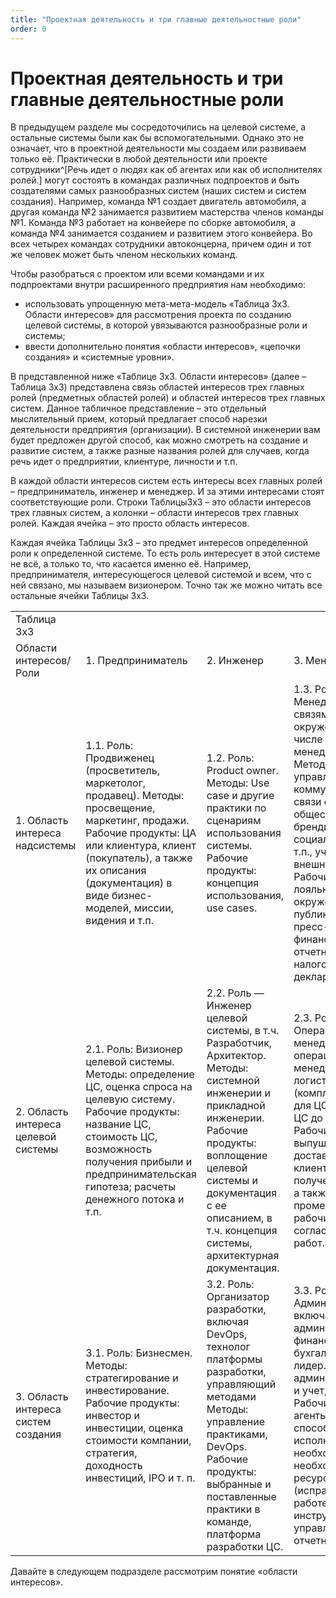 ```yaml
---
title: "Проектная деятельность и три главные деятельностные роли"
order: 0
---
```


# Проектная деятельность и три главные деятельностные роли

В предыдущем разделе мы сосредоточились на целевой системе, а остальные системы были как бы вспомогательными. Однако это не означает, что в проектной деятельности мы создаем или развиваем только её. Практически в любой деятельности или проекте сотрудники^[Речь идет о людях как об агентах или как об исполнителях ролей.] могут состоять в командах различных подпроектов и быть создателями самых разнообразных систем (наших систем и систем создания). Например, команда №1 создает двигатель автомобиля, а другая команда №2 занимается развитием мастерства членов команды №1. Команда №3 работает на конвейере по сборке автомобиля, а команда №4 занимается созданием и развитием этого конвейера. Во всех четырех командах сотрудники автоконцерна, причем один и тот же человек может быть членом нескольких команд.

Чтобы разобраться с проектом или всеми командами и их подпроектами внутри расширенного предприятия нам необходимо:

* использовать упрощенную мета-мета-модель «Таблица 3х3. Области интересов» для рассмотрения проекта по созданию целевой системы, в которой увязываются разнообразные роли и системы;
* ввести дополнительно понятия «области интересов», «цепочки создания» и «системные уровни».

В представленной ниже «Таблице 3х3. Области интересов» (далее – Таблица 3х3) представлена связь областей интересов трех главных ролей (предметных областей ролей) и областей интересов трех главных систем. Данное табличное представление – это отдельный мыслительный прием, который предлагает способ нарезки деятельности предприятия (организации). В системной инженерии вам будет предложен другой способ, как можно смотреть на создание и развитие систем, а также разные названия ролей для случаев, когда речь идет о предприятии, клиентуре, личности и т.п.

В каждой области интересов систем есть интересы всех главных ролей – предприниматель, инженер и менеджер. И за этими интересами стоят соответствующие роли. Строки Таблицы3х3 – это области интересов трех главных систем, а колонки – области интересов трех главных ролей. Каждая ячейка – это просто область интересов.

Каждая ячейка Таблицы 3х3 – это предмет интересов определенной роли к определенной системе. То есть роль интересует в этой системе не всё, а только то, что касается именно её. Например, предпринимателя, интересующегося целевой системой и всем, что с ней связано, мы называем визионером. Точно так же можно читать все остальные ячейки Таблицы 3х3.

|  |  |  |  |
| --- | --- | --- | --- |
| Таблица 3х3 | | | |
| Области интересов/Роли | 1. Предприниматель | 2. Инженер | 3. Менеджер |
| 1. Область интереса надсистемы | 1.1. Роль: Продвиженец (просветитель, маркетолог, продавец).  Методы: просвещение, маркетинг, продажи.  Рабочие продукты: ЦА или клиентура, клиент (покупатель), а также их описания (документация) в виде бизнес-моделей, миссии, видения и т.п. | 1.2. Роль: Product owner.  Методы: Use case и другие практики по сценариям использования системы.  Рабочие продукты: концепция использования, use cases. | 1.3. Роль: Менеджер по связям с окружением, в том числе PR, GR, бренд менеджеры,  Методы: управление коммуникациями и связи с общественностью, брендирование, социальные связи и т.п., учеты для внешних ролей.  Рабочие продукты: лояльное окружение, публикации и пресс-релизы, финансовая отчетность и налоговая декларация. |
| 2. Область интереса целевой системы | 2.1. Роль: Визионер целевой системы.  Методы: определение ЦС, оценка спроса на целевую систему.  Рабочие продукты: название ЦС, стоимость ЦС, возможность получения прибыли и предпринимательская гипотеза; расчеты денежного потока и т.п. | 2.2. Роль — Инженер целевой системы, в т.ч. Разработчик, Архитектор.  Методы: системной инженерии и прикладной инженерии.  Рабочие продукты: воплощение целевой системы и документация с ее описанием, в т.ч. концепция системы, архитектурная документация. | 2.3. Роль: Операционный менеджер.  Методы: операционный менеджмент, логистика (комплектующие для ЦС и доставка ЦС до клиентов).  Рабочие продукты: выпущенные и доставленные до клиентов ЦС, полученная оплата, а также промежуточные рабочие продукты согласно плану работ. |
| 3. Область интереса систем создания | 3.1. Роль: Бизнесмен.  Методы: стратегирование и инвестирование.  Рабочие продукты: инвестор и инвестиции, оценка стоимости компании, стратегия, доходность инвестиций, IPO и т. п. | 3.2. Роль: Организатор разработки, включая DevOps, технолог платформы разработки, управляющий методами  Методы: управление практиками, DevOps.  Рабочие продукты: выбранные и поставленные практики в команде, платформа разработки ЦС. | 3.3. Роль: Администратор, включая ИТ-администратор, HR, финансист, бухгалтер, логист, лидер.  Методы: администрирование и учет, лидерство.  Рабочие продукты: агенты, готовые и способные исполнить необходимые роли, необходимые ресурсы и готовые (исправные) к работе инструменты, управленческая отчетность. |

Давайте в следующем подразделе рассмотрим понятие «области интересов».